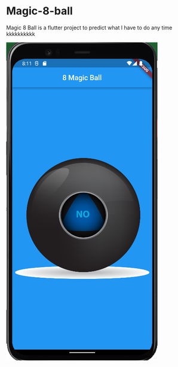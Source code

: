 # Magic-8-ball
Magic 8 Ball is a flutter project to predict what l have to do any time kkkkkkkkkk

<img src="iamge.png">
